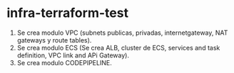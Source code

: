 # infra-terraform-test

1. Se crea modulo VPC (subnets publicas, privadas, internetgateway, NAT gateways y route tables).
2. Se crea modulo ECS (Se crea ALB, cluster de ECS, services and task definition, VPC link and APi Gateway).
3. Se crea modulo CODEPIPELINE.
